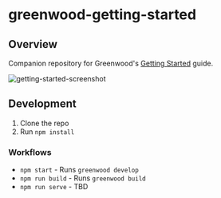 # greenwood-getting-started

## Overview
Companion repository for Greenwood's [Getting Started](https://www.greenwoodjs.io/getting-started) guide.

![getting-started-screenshot](https://s3.amazonaws.com/hosted.greenwoodjs.io/getting-started-repo-styled.png)

## Development
1. Clone the repo
1. Run `npm install`

### Workflows
- `npm start` - Runs `greenwood develop`
- `npm run build` - Runs `greenwood build`
- `npm run serve` - TBD